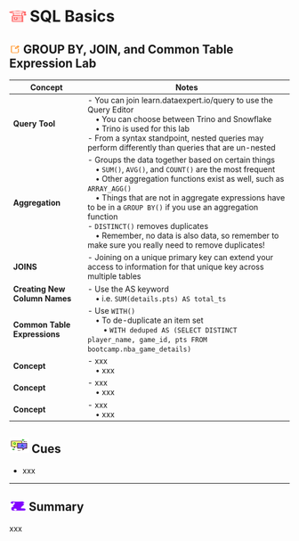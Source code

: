 # <img src="../../notes/books.svg" alt="Stack of red books with a graduation cap on top, symbolizing education and achievement, set against a plain background" width="30" height="20" /> SQL Basics

## <img src="../../notes/notes.svg" alt="Orange pencil lying diagonally on a white sheet of paper, representing note taking and documentation, with a clean and organized appearance" width="20" height="15" /> GROUP BY, JOIN, and Common Table Expression Lab

| Concept                | Notes            |
|---------------------|------------------|
| **Query Tool**  | - You can join learn.dataexpert.io/query to use the Query Editor <br> &emsp;• You can choose between Trino and Snowflake <br> &emsp;• Trino is used for this lab <br> - From a syntax standpoint, nested queries may perform differently than queries that are un-nested|
| **Aggregation**  | - Groups the data together based on certain things <br> &emsp;• `SUM()`, `AVG()`, and `COUNT()` are the most frequent <br> &emsp;• Other aggregation functions exist as well, such as `ARRAY_AGG()`<br> &emsp;• Things that are not in aggregate expressions have to be in a `GROUP BY()` if you use an aggregation function<br>- `DISTINCT()` removes duplicates<br> &emsp;• Remember, no data is also data, so remember to make sure you really need to remove duplicates!|
| **JOINS**  | - Joining on a unique primary key can extend your access to information for that unique key across multiple tables|
| **Creating New Column Names**  | - Use the AS keyword <br> &emsp;• i.e. `SUM(details.pts) AS total_ts` |
| **Common Table Expressions**  | - Use `WITH()` <br> &emsp;• To de-duplicate an item set <br> &emsp;&emsp;• `WITH deduped AS (SELECT DISTINCT player_name, game_id, pts FROM bootcamp.nba_game_details)`|
| **Concept**  | - xxx <br> &emsp;• xxx |
| **Concept**  | - xxx <br> &emsp;• xxx |
| **Concept**  | - xxx <br> &emsp;• xxx |

## <img src="../../notes/question-and-answer.svg" alt="Two speech bubbles, one with a large letter Q and the other with a large letter A, representing a question and answer exchange in a friendly and approachable style" width="35" height="28" /> Cues

- xxx

---

## <img src="../../notes/summary.svg" alt="Rolled parchment scroll with visible lines, symbolizing a summary or conclusion, placed on a neutral background" width="30" height="18" /> Summary

xxx
